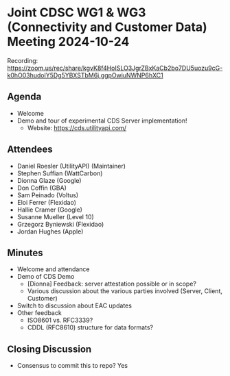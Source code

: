 # Joint CDSC WG1 & WG3 (Connectivity and Customer Data) Meeting 2024-10-24

Recording: https://zoom.us/rec/share/kgvK8f4HoISLO3JgrZBxKaCb2bo7DU5uozu9cG-k0hO03hudolY5Dg5YBXSTbM6j.ggpOwiuNWNP6hXC1

## Agenda
* Welcome
* Demo and tour of experimental CDS Server implementation!
    * Website: https://cds.utilityapi.com/

## Attendees
* Daniel Roesler (UtilityAPI) (Maintainer)
* Stephen Suffian (WattCarbon)
* Dionna Glaze (Google)
* Don Coffin (GBA)
* Sam Peinado (Voltus)
* Eloi Ferrer (Flexidao)
* Hallie Cramer (Google)
* Susanne Mueller (Level 10)
* Grzegorz Byniewski (Flexidao)
* Jordan Hughes (Apple)

## Minutes
* Welcome and attendance
* Demo of CDS Demo
    * [Dionna] Feedback: server attestation possible or in scope?
    * Various discussion about the various parties involved (Server, Client, Customer)
* Switch to discussion about EAC updates
* Other feedback
    * ISO8601 vs. RFC3339?
    * CDDL (RFC8610) structure for data formats?

## Closing Discussion
* Consensus to commit this to repo? Yes

